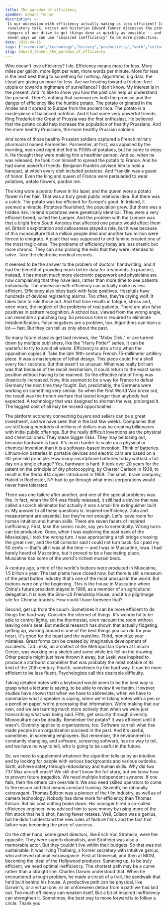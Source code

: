 ```yaml
---
title: The paradox of efficiency
speaker: Edward Tenner
description: >-
 Is our obsession with efficiency actually making us less efficient? In this
 revelatory talk, writer and historian Edward Tenner discusses the promises and
 dangers of our drive to get things done as quickly as possible -- and suggests
 seven ways we can use "inspired inefficiency" to be more productive.
date: 2019-04-15
tags: ["invention","technology","history","productivity","work","culture","society","manufacturing"]
slug: edward_tenner_the_paradox_of_efficiency
---
```


Who doesn't love efficiency? I do. Efficiency means more for less. More miles per gallon,
more light per watt, more words per minute. More for less is the next best thing to
something for nothing. Algorithms, big data, the cloud are giving us more for less. Are we
heading toward a friction-free utopia or toward a nightmare of surveillance? I don't know.
My interest is in the present. And I'd like to show you how the past can help us
understand the present. There's nothing that summarizes both the promise and the danger of
efficiency like the humble potato. The potato originated in the Andes and it spread to
Europe from the ancient Inca. The potato is a masterpiece of balanced nutrition. And it
had some very powerful friends. King Frederick the Great of Prussia was the first
enthusiast. He believed that the potato could help increase the population of healthy
Prussians. And the more healthy Prussians, the more healthy Prussian soldiers.

And some of those healthy Prussian soldiers captured a French military pharmacist named
Parmentier. Parmentier, at first, was appalled by the morning, noon and night diet fed to
POWs of potatoes, but he came to enjoy it. He thought they were making him a healthier
person. And so, when he was released, he took it on himself to spread the potato to
France. And he had some powerful friends. Benjamin Franklin advised him to hold a banquet,
at which every dish included potatoes. And Franklin was a guest of honor. Even the king
and queen of France were persuaded to wear potatoes, potato flowers, pardon
me.

The king wore a potato flower in his lapel, and the queen wore a potato flower in her
hair. That was a truly great public relations idea. But there was a catch. The potato was
too efficient for Europe's good. In Ireland, it seemed a miracle. Potatoes flourished, the
population grew. But there was a hidden risk. Ireland's potatoes were genetically
identical. They were a very efficient breed, called the Lumper. And the problem with the
Lumper was that a blight from South America that affected one potato would affect them
all. Britain's exploitation and callousness played a role, but it was because of this
monoculture that a million people died and another two million were forced to emigrate. A
plant that was supposed to end famine created one of the most tragic ones. The problems of
efficiency today are less drastic but more chronic. They can also prolong the evils that
they were intended to solve. Take the electronic medical records.

It seemed to be the answer to the problem of doctors' handwriting, and it had the benefit
of providing much better data for treatments. In practice, instead, it has meant much more
electronic paperwork and physicians are now complaining that they have less, rather than
more time to see patients individually. The obsession with efficiency can actually make us
less efficient. Efficiency also bites back with false positives. Hospitals have hundreds of
devices registering alarms. Too often, they're crying wolf. It takes time to rule those
out. And that time results in fatigue, stress and, once more, the neglect of the problems
of real patients. There are also false positives in pattern recognition. A school bus,
viewed from the wrong angle, can resemble a punching bag. So precious time is required to
eliminate misidentification. False negatives are a problem, too. Algorithms can learn a
lot — fast. But they can tell us only about the past.

So many future classics get bad reviews, like "Moby Dick," or are turned down by multiple
publishers, like the "Harry Potter" series. It can be wasteful to try to avoid all
waste. Efficiency is also a trap when the opposition copies it. Take the late 19th-century
French 75-millimeter artillery piece. It was a masterpiece of lethal design. This piece
could fire a shell every four seconds. But that wasn't so unusual. What was really
brilliant was that because of the recoil mechanism, it could return to the exact same
position without having to be reaimed. So the effective rate of firing was drastically
increased. Now, this seemed to be a way for France to defeat Germany the next time they
fought. But, predictably, the Germans were working on something very similar. So when the
First World War broke out, the result was the trench warfare that lasted longer than
anybody had expected. A technology that was designed to shorten the war, prolonged it. The
biggest cost of all may be missed opportunities.

The platform economy connecting buyers and sellers can be a great investment, and we have
seen that in the last few weeks. Companies that are still losing hundreds of millions of
dollars may be creating billionaires with initial public offerings. But the really
difficult inventions are the physical and chemical ones. They mean bigger risks. They may
be losing out, because hardware is hard. It's much harder to scale up a physical or
chemical invention than it is a software-based invention. Think of batteries. Lithium-ion
batteries in portable devices and electric cars are based on a 30-year-old principle. How
many smartphone batteries today will last a full day on a single charge? Yes, hardware is
hard. It took over 20 years for the patent on the principle of dry photocopying, by
Chester Carlson in 1938, to result in the Xerox 914 copier introduced in 1959. The small,
brave company, Haloid in Rochester, NY had to go through what most corporations would
never have tolerated.

There was one failure after another, and one of the special problems was fire. In fact,
when the 914 was finally released, it still had a device that was called a scorch
eliminator but actually it was a small fire extinguisher built in. My answer to all these
questions is: inspired inefficiency. Data and measurement are essential, but they're not
enough. Let's leave room for human intuition and human skills. There are seven facets of
inspired inefficiency. First, take the scenic route, say yes to serendipity. Wrong turns
can be productive. Once, when I was exploring the east bank of the Mississippi, I took the
wrong turn. I was approaching a toll bridge crossing the great river, and the toll
collector said I could not turn back. So I paid my 50 cents — that's all it was at the
time — and I was in Muscatine, Iowa. I had barely heard of Muscatine, but it proved to be
a fascinating place. Muscatine had some of the world's richest mussel beds.

A century ago, a third of the world's buttons were produced in Muscatine, 1.5 billion a
year. The last plants have closed now, but there is still a museum of the pearl button
industry that's one of the most unusual in the world. But buttons were only the beginning.
This is the house in Muscatine where China's future president stayed in 1986, as a member
of an agricultural delegation. It is now the Sino-US Friendship House, and it's a
pilgrimage site for Chinese tourists. How could I have foreseen that?

Second, get up from the couch. Sometimes it can be more efficient to do things the hard
way. Consider the internet of things. It's wonderful to be able to control lights, set the
thermostat, even vacuum the room without leaving one's seat. But medical research has
shown that actually fidgeting, getting up, walking around is one of the best things you
can do for your heart. It's good for the heart and the waistline. Third, monetize your
mistakes. Great forms can be created by imaginative development of accidents. Tad Leski,
an architect of the Metropolitan Opera at Lincoln Center, was working on a sketch and some
white ink fell on the drawing. Other people might just have thrown it away, but Leski was
inspired to produce a starburst chandelier that was probably the most notable of its kind
of the 20th century. Fourth, sometimes try the hard way. It can be more efficient to be
less fluent. Psychologists call this desirable difficulty.

Taking detailed notes with a keyboard would seem to be the best way to grasp what a
lecturer is saying, to be able to review it verbatim. However, studies have shown that
when we have to abbreviate, when we have to summarize what a speaker is saying, when we're
taking notes with a pen or a pencil on paper, we're processing that information. We're
making that our own, and we are learning much more actively than when we were just
transcribing what was being said. Fifth, get security through diversity. Monoculture can be
deadly. Remember the potato? It was efficient until it wasn't. Diversity applies to
organizations, too. Software can tell what has made people in an organization succeed in
the past. And it's useful, sometimes, in screening employees. But remember, the
environment is constantly changing, and software, screening software, has no way to tell,
and we have no way to tell, who is going to be useful in the future.

So, we need to supplement whatever the algorithm tells us by an intuition and by looking
for people with various backgrounds and various outlooks. Sixth, achieve safety through
redundancy and human skills. Why did two 737 Max aircraft crash? We still don't know the
full story, but we know how to prevent future tragedies. We need multiple independent
systems. If one fails, then the others can override it. We also need skilled operators to
come to the rescue and that means constant training. Seventh, be rationally extravagant.
Thomas Edison was a pioneer of the film industry, as well as of camera technology. Nobody
has done more for efficiency than Thomas Edison. But his cost cutting broke down. His
manager hired a so-called efficiency engineer, who advised him to save money by using more
of the film stock that he'd shot, having fewer retakes. Well, Edison was a genius, but he
didn't understand the new rules of feature films and the fact that failure was becoming
the price of success.

On the other hand, some great directors, like Erich Von Stroheim, were the opposite. They
were superb dramatists, and Stroheim was also a memorable actor. But they couldn't live
within their budgets. So that was not sustainable. It was Irving Thalberg, a former
secretary with intuitive genius, who achieved rational extravagance. First at Universal,
and then at MGM, becoming the ideal of the Hollywood producer. Summing up, to be truly
efficient, we need optimal inefficiency. The shortest path may be a curve rather than a
straight line. Charles Darwin understood that. When he encountered a tough problem, he
made a circuit of a trail, the sandwalk that he'd built behind his house. A productive
path can be physical, like Darwin's, or a virtual one, or an unforeseen detour from a path
we had laid out. Too much efficiency can weaken itself. But a bit of inspired inefficiency
can strengthen it. Sometimes, the best way to move forward is to follow a circle. Thank
you.

<!--
ad_duration=3.33
comment_count=6
event="TED2019"
external_start_time=0
has_talk_citation=0
intro_duration=11.82
is_subtitle_required="False"
is_talk_featured="True"
language="en"
language_swap="False"
native_language="en"
number_of_related_talks=5
number_of_speakers=1
number_of_subtitled_videos=18
number_of_tags=8
number_of_talk_download_languages=18
number_of_talk_more_resources=2
number_of_talk_recommendations=1
number_of_talks_take_actions=0
post_ad_duration=0.83
published_timestamp="2019-12-10 20:49:49"
recording_date="2019-04-15"
speaker_description="Historian"
speaker_is_published=1
speaker_name="Edward Tenner"
talk_name="The paradox of efficiency"
talk_recommendations_blurb="More resources curated by Edward Tenner"
talks_tags=["invention","technology","history","productivity","work","culture","society","manufacturing"]
talks_take_action=[]
url_audio="https://download.ted.com/talks/EdwardTenner_2019.mp3?apikey=acme-roadrunner"
url_photo_speaker="https://pe.tedcdn.com/images/ted/cd2aaa9ab88adea107ee549088150ad121f2f3fd_254x191.jpg"
url_photo_talk="https://s3.amazonaws.com/talkstar-photos/uploads/00f48f32-815d-41bb-95c4-fca41ffe06c1/EdwardTenner_2019-embed.jpg"
url_webpage="https://www.ted.com/talks/edward_tenner_the_paradox_of_efficiency"
video_type_name="TED Stage Talk"
-->
